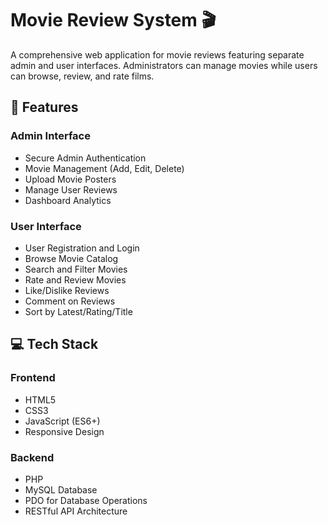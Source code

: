 # Movie Review System 🎬

A comprehensive web application for movie reviews featuring separate admin and user interfaces. Administrators can manage movies while users can browse, review, and rate films.

## 🚀 Features

### Admin Interface
- Secure Admin Authentication
- Movie Management (Add, Edit, Delete)
- Upload Movie Posters
- Manage User Reviews
- Dashboard Analytics

### User Interface
- User Registration and Login
- Browse Movie Catalog
- Search and Filter Movies
- Rate and Review Movies
- Like/Dislike Reviews
- Comment on Reviews
- Sort by Latest/Rating/Title

## 💻 Tech Stack

### Frontend
- HTML5
- CSS3
- JavaScript (ES6+)
- Responsive Design

### Backend
- PHP
- MySQL Database
- PDO for Database Operations
- RESTful API Architecture
